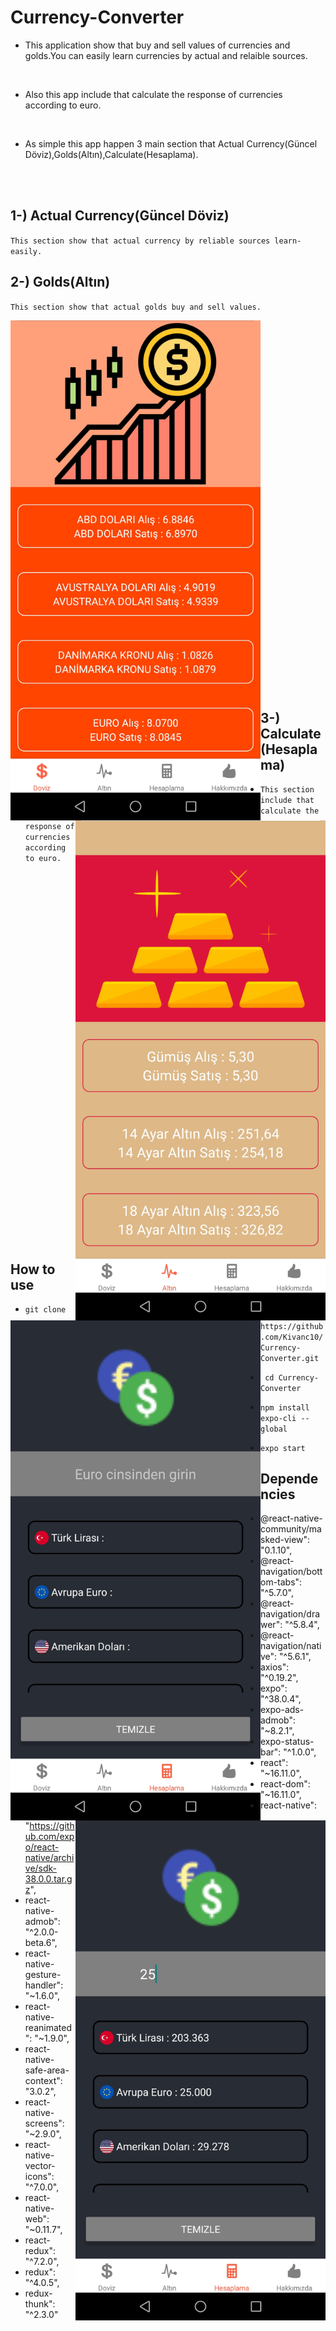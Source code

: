 # Currency-Converter

* This application show that buy and sell values of currencies and golds.You can easily learn currencies by actual and relaible sources.
<br>

* Also this app include that  calculate the response of currencies according to euro.

<br>

* As simple this app happen 3 main section that Actual Currency(Güncel Döviz),Golds(Altın),Calculate(Hesaplama).


<br><br>

## 1-) Actual Currency(Güncel Döviz)

 `This section show that actual currency by reliable sources learn-easily.`
 


## 2-) Golds(Altın)

`This section show that actual golds buy and sell values.`


  <img src="https://github.com/Kivanc10/Currency-Converter/blob/master/images/Screenshot_20200728-154923%20(1).jpg" width="400" height="800" align="left">
  <img src="https://github.com/Kivanc10/Currency-Converter/blob/master/images/Screenshot_20200728-154930%20(1).jpg" width="400" height="800" align="right">

<br/><br/><br/><br/><br/><br/><br/><br/><br/><br/><br/><br/><br/><br/><br/><br/><br/><br/><br/><br/><br/><br/><br/><br/><br/><br/><br/><br/><br/>
<br/><br/><br/><br/><br/><br/>

## 3-) Calculate(Hesaplama)

* `This section include that calculate the response of currencies according to euro.`
<img src="https://github.com/Kivanc10/Currency-Converter/blob/master/images/Screenshot_20200728-154937.jpg" width="400" height="800" align="left">
<img src="https://github.com/Kivanc10/Currency-Converter/blob/master/images/Screenshot_20200728-154944%20(1).jpg" width="400" height="800" align="right">


<br/><br/><br/><br/><br/><br/><br/><br/><br/><br/><br/><br/><br/><br/><br/><br/><br/><br/><br/><br/><br/><br/><br/><br/><br/><br/><br/><br/><br/>
<br/><br/><br/><br/><br/><br/>

## How to use

* `git clone https://github.com/Kivanc10/Currency-Converter.git`

* ` cd Currency-Converter`

* `npm install expo-cli --global`

* `expo start`



## Dependencies

* @react-native-community/masked-view": "0.1.10",
* @react-navigation/bottom-tabs": "^5.7.0",
* @react-navigation/drawer": "^5.8.4",
* @react-navigation/native": "^5.6.1",
* axios": "^0.19.2",
* expo": "^38.0.4",
* expo-ads-admob": "~8.2.1",
* expo-status-bar": "^1.0.0",
* react": "~16.11.0",
* react-dom": "~16.11.0",
* react-native": "https://github.com/expo/react-native/archive/sdk-38.0.0.tar.gz",
* react-native-admob": "^2.0.0-beta.6",
* react-native-gesture-handler": "~1.6.0",
* react-native-reanimated": "~1.9.0",
* react-native-safe-area-context": "3.0.2",
* react-native-screens": "~2.9.0",
* react-native-vector-icons": "^7.0.0",
* react-native-web": "~0.11.7",
* react-redux": "^7.2.0",
* redux": "^4.0.5",
* redux-thunk": "^2.3.0"
